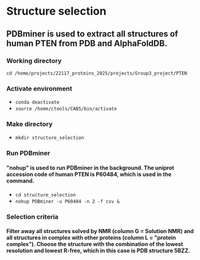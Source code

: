 # Structure selection

## PDBminer is used to extract all structures of human PTEN from PDB and AlphaFoldDB.

### Working directory
`cd /home/projects/22117_proteins_2025/projects/Group3_project/PTEN`

### Activate environment
- `conda deactivate`
- `source /home/ctools/CABS/bin/activate`

### Make directory
- `mkdir structure_selection`

### Run PDBminer
#### "nohup" is used to run PDBminer in the background. The uniprot accession code of human PTEN is P60484, which is used in the command.
- `cd structure_selection`
- `nohup PDBminer -u P60484 -n 2 -f csv &`

### Selection criteria
#### Filter away all structures solved by NMR (column G = Solution NMR) and all structures in complex with other proteins (column L = "protein complex"). Choose the structure with the combination of the lowest resolution and lowest R-free, which in this case is PDB structure 5BZZ.
